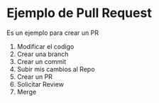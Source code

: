 # Ejemplo de Pull Request
Es un ejemplo para crear un PR

1. Modificar el codigo
2. Crear una branch
3. Crear un commit
4. Subir mis cambios al Repo
5. Crear un PR
6. Solicitar Review
7. Merge
